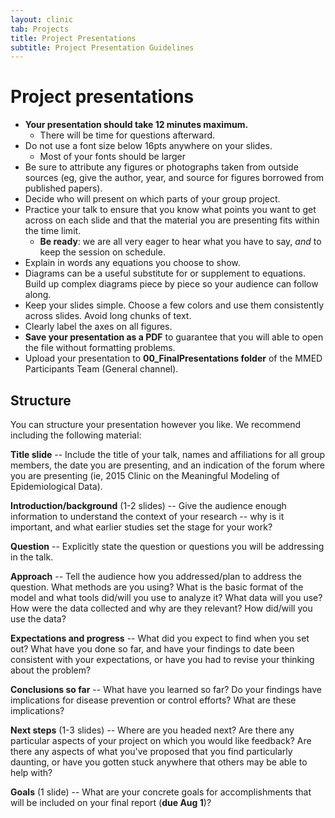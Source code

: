 ```yaml
---
layout: clinic
tab: Projects
title: Project Presentations
subtitle: Project Presentation Guidelines
---
```


Project presentations
=====================

-   **Your presentation should take 12 minutes maximum.**
    -   There will be time for questions afterward.
-   Do not use a font size below 16pts anywhere on your slides.
    -   Most of your fonts should be larger
-   Be sure to attribute any figures or photographs taken from outside sources (eg, give the author, year, and source for figures borrowed from published papers).
-   Decide who will present on which parts of your group project.
-   Practice your talk to ensure that you know what points you want to get across on each slide and that the material you are presenting fits within the time limit.
    -   **Be ready**: we are all very eager to hear what you have to say, *and* to keep the session on schedule.
-   Explain in words any equations you choose to show.
-   Diagrams can be a useful substitute for or supplement to equations. Build up complex diagrams piece by piece so your audience can follow along.
-   Keep your slides simple. Choose a few colors and use them consistently across slides. Avoid long chunks of text.
-   Clearly label the axes on all figures.
-   **Save your presentation as a PDF** to guarantee that you will able to open the file without formatting problems.
-   Upload your presentation to **00_FinalPresentations folder** of the MMED Participants Team (General channel).

Structure
---------

You can structure your presentation however you like. We recommend including the following material:

**Title slide** -- Include the title of your talk, names and affiliations for all group members, the date you are presenting, and an indication of the forum where you are presenting (ie, 2015 Clinic on the Meaningful Modeling of Epidemiological Data).

**Introduction/background** (1-2 slides) -- Give the audience enough information to understand the context of your research -- why is it important, and what earlier studies set the stage for your work?

**Question** -- Explicitly state the question or questions you will be addressing in the talk.

**Approach** -- Tell the audience how you addressed/plan to address the question. What methods are you using? What is the basic format of the model and what tools did/will you use to analyze it? What data will you use? How were the data collected and why are they relevant? How did/will you use the data?

**Expectations and progress** -- What did you expect to find when you set out? What have you done so far, and have your findings to date been consistent with your expectations, or have you had to revise your thinking about the problem?

**Conclusions so far** -- What have you learned so far? Do your findings have implications for disease prevention or control efforts? What are these implications?

**Next steps** (1-3 slides) -- Where are you headed next? Are there any particular aspects of your project on which you would like feedback? Are there any aspects of what you've proposed that you find particularly daunting, or have you gotten stuck anywhere that others may be able to help with?

**Goals** (1 slide) -- What are your concrete goals for accomplishments that will be included on your final report (**due Aug 1**)?
